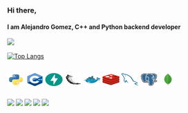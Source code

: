 ### Hi there, 
#### I am Alejandro Gomez, C++ and Python backend developer

<!--
**xandross389/xandross389** is a ✨ _special_ ✨ repository because its `README.md` (this file) appears on your GitHub profile.

Here are some ideas to get you started:

- 🔭 I’m currently working on ...
- 🌱 I’m currently learning ...
- 👯 I’m looking to collaborate on ...
- 🤔 I’m looking for help with ...
- 💬 Ask me about ...
- 📫 How to reach me: ...
- 😄 Pronouns: ...
- ⚡ Fun fact: ...
-->

<div>
<picture>
<source 
  srcset="https://github-readme-stats.vercel.app/api?username=xandross389&show_icons=true&theme=dark"
  media="(prefers-color-scheme: dark)"
/>
<source
  srcset="https://github-readme-stats.vercel.app/api?username=xandross389&show_icons=true"
  media="(prefers-color-scheme: light), (prefers-color-scheme: no-preference)"
/>
<img src="https://github-readme-stats.vercel.app/api?username=xandross389&show_icons=true" />
</picture>
</div>


[![Top Langs](https://github-readme-stats.vercel.app/api/top-langs/?username=xandross389&layout=compact)](https://github.com/anuraghazra/github-readme-stats)


<div style="display: inline_block"><br>
  <img align="center" alt="Xandross-Python" height="30" width="40" src="https://github.com/devicons/devicon/blob/master/icons/python/python-original.svg">  
  <img align="center" alt="Xandross-C++" height="30" width="40" src="https://github.com/devicons/devicon/blob/master/icons/cplusplus/cplusplus-original.svg">
  <!--<img align="center" alt="Xandross-VSCode" height="30" width="40" src="https://raw.githubusercontent.com/devicons/devicon/master/icons/vscode/vscode-original.svg"> -->
  
  <img align="center" alt="Xandross-FastAPI" height="30" width="40" src="https://raw.githubusercontent.com/devicons/devicon/master/icons/fastapi/fastapi-original.svg">
  <img align="center" alt="Xandross-Flask" height="30" width="40" src="https://github.com/devicons/devicon/blob/master/icons/flask/flask-original.svg">   
  
  <img align="center" alt="Xandross-Docker" height="30" width="40" src="https://raw.githubusercontent.com/devicons/devicon/master/icons/docker/docker-original.svg"> 
  <img align="center" alt="Xandross-Redis" height="30" width="40" src="https://raw.githubusercontent.com/devicons/devicon/master/icons/redis/redis-original.svg">
   <img align="center" alt="Xandross-MySQL" height="30" width="40" src="https://raw.githubusercontent.com/devicons/devicon/master/icons/mysql/mysql-original.svg">
  <img align="center" alt="Xandross-PostgreSQL" height="30" width="40" src="https://raw.githubusercontent.com/devicons/devicon/master/icons/postgresql/postgresql-original.svg">
  <img align="center" alt="Xandross-MongoDB" height="30" width="40" src="https://raw.githubusercontent.com/devicons/devicon/master/icons/mongodb/mongodb-original.svg">  
  
  
  <!--
<img align="center" alt="Xandross-DJango" height="30" width="40" src="https://raw.githubusercontent.com/devicons/devicon/master/icons/django/django-plain-wordmark.svg">   
  <img align="center" alt="Xandross-Bash" height="30" width="40" src="https://raw.githubusercontent.com/devicons/devicon/master/icons/bash/bash-plain.svg">  
  <img align="center" alt="Xandross-Debian" height="30" width="40" src="https://raw.githubusercontent.com/devicons/devicon/master/icons/debian/debian-original.svg">  
  <img align="center" alt="Xandross-Linux" height="30" width="40" src="https://raw.githubusercontent.com/devicons/devicon/master/icons/linux/linux-original.svg"> 
-->
  
</div>
  
  ##
 
<div>
  <a href="https://www.linkedin.com/in/alejandro-gomez-jimenez" target="_blank"><img src="https://img.shields.io/badge/-LinkedIn-%230077B5?style=for-the-badge&logo=linkedin&logoColor=white" target="_blank"></a> 
  <a href="https://t.me/XandrOSS389" target="_blank"><img src="https://img.shields.io/badge/Telegram-2CA5E0?style=for-the-badge&logo=telegram&logoColor=white" target="_blank"></a> 
  <a href="https://wa.me/5354389534" target="_blank"><img src="https://img.shields.io/badge/WhatsApp-25D366?style=for-the-badge&logo=whatsapp&logoColor=white" target="_blank"></a>
  <a href="https://wa.me/5354389534" target="_blank"><img src="https://img.shields.io/badge/Signal-%23039BE5.svg?&style=for-the-badge&logo=Signal&logoColor=white" target="_blank"></a>
  <a href = "mailto:xandross389@gmail.com"><img src="https://img.shields.io/badge/-Gmail-%23333?style=for-the-badge&logo=gmail&logoColor=white" target="_blank"></a>  
</div>
